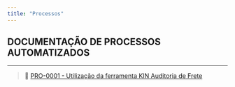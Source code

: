 ```yaml
---
title: "Processos"
---
```


## DOCUMENTAÇÃO DE PROCESSOS AUTOMATIZADOS
---
> 📄 [PRO-0001 - Utilização da ferramenta KIN Auditoria de Frete](pops/PRO0001.md)